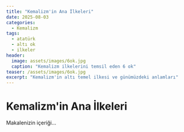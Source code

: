 ```yaml
---
title: "Kemalizm'in Ana İlkeleri"
date: 2025-08-03
categories:
  - Kemalizm
tags:
  - atatürk
  - altı ok
  - ilkeler
header:
  image: assets/images/6ok.jpg
  caption: "Kemalizm ilkelerini temsil eden 6 ok"
teaser: /assets/images/6ok.jpg
excerpt: "Kemalizm'in altı temel ilkesi ve günümüzdeki anlamları"
---
```


# Kemalizm'in Ana İlkeleri

Makalenizin içeriği...
